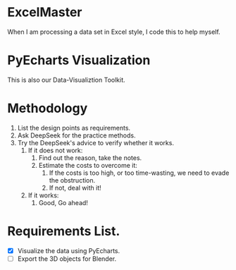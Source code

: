 # ExcelMaster
When I am processing a data set in Excel style, I code this to help myself.
# PyEcharts Visualization
This is also our Data-Visualiztion Toolkit.
# Methodology
1. List the design points as requirements.
1. Ask DeepSeek for the practice methods.
2. Try the DeepSeek's advice to verify whether it works.
    1. If it does not work:
        1. Find out the reason, take the notes.
        2. Estimate the costs to overcome it:
            1. If the costs is too high, or too time-wasting, we need to evade the obstruction.
            2. If not, deal with it!
    1. If it works:
        1. Good, Go ahead!

# Requirements List.
- [x] Visualize the data using PyEcharts.
- [ ] Export the 3D objects for Blender.